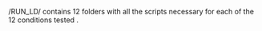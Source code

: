 
/RUN_LD/ contains 12 folders with all the scripts necessary for each of the 12 conditions tested
.
